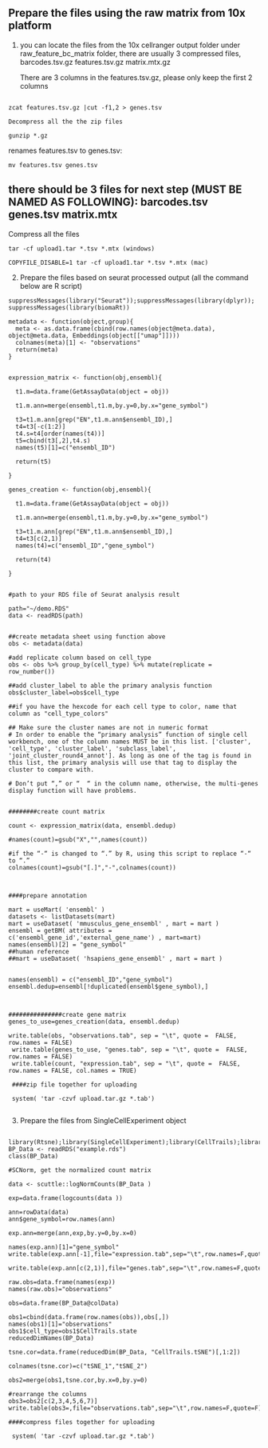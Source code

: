 

## Prepare the files using the raw matrix from 10x platform

1.	you can locate the files from the 10x cellranger output folder under raw_feature_bc_matrix folder, there are usually 3 compressed files, barcodes.tsv.gz  features.tsv.gz  matrix.mtx.gz

	There are 3 columns in the features.tsv.gz, please only keep the first 2 columns
```{bash}

zcat features.tsv.gz |cut -f1,2 > genes.tsv
```


	Decompress all the the zip files
```{bash}
gunzip *.gz
```

 renames features.tsv to genes.tsv:
```{bash}
mv features.tsv genes.tsv
```


## there should be 3 files for next step (MUST BE NAMED AS FOLLOWING): barcodes.tsv genes.tsv matrix.mtx

Compress all the files
```{bash}
tar -cf upload1.tar *.tsv *.mtx (windows)

COPYFILE_DISABLE=1 tar -cf upload1.tar *.tsv *.mtx (mac)

```


2.	Prepare the files based on seurat processed output (all the command below are R script)

```{r cars}
suppressMessages(library("Seurat"));suppressMessages(library(dplyr)); suppressMessages(library(biomaRt))

metadata <- function(object,group){
  meta <- as.data.frame(cbind(row.names(object@meta.data), object@meta.data, Embeddings(object[["umap"]])))
  colnames(meta)[1] <- "observations"
  return(meta)
}


expression_matrix <- function(obj,ensembl){
  
  t1.m=data.frame(GetAssayData(object = obj))
  
  t1.m.ann=merge(ensembl,t1.m,by.y=0,by.x="gene_symbol")
  
  t3=t1.m.ann[grep("EN",t1.m.ann$ensembl_ID),]
  t4=t3[-c(1:2)]
  t4.s=t4[order(names(t4))]
  t5=cbind(t3[,2],t4.s)
  names(t5)[1]=c("ensembl_ID")
  
  return(t5)
  
}

genes_creation <- function(obj,ensembl){
  
  t1.m=data.frame(GetAssayData(object = obj))
  
  t1.m.ann=merge(ensembl,t1.m,by.y=0,by.x="gene_symbol")
  
  t3=t1.m.ann[grep("EN",t1.m.ann$ensembl_ID),]
  t4=t3[c(2,1)]
  names(t4)=c("ensembl_ID","gene_symbol")
  
  return(t4)
  
}


#path to your RDS file of Seurat analysis result

path="~/demo.RDS"
data <- readRDS(path)


##create metadata sheet using function above
obs <- metadata(data)

#add replicate column based on cell_type
obs <- obs %>% group_by(cell_type) %>% mutate(replicate = row_number())

##add cluster_label to able the primary analysis function
obs$cluster_label=obs$cell_type

##if you have the hexcode for each cell type to color, name that column as "cell_type_colors"

## Make sure the cluster names are not in numeric format
# In order to enable the “primary analysis” function of single cell workbench, one of the column names MUST be in this list. ['cluster', 'cell_type', 'cluster_label', 'subclass_label', 'joint_cluster_round4_annot']. As long as one of the tag is found in this list, the primary analysis will use that tag to display the cluster to compare with.

# Don’t put “,” or “  “ in the column name, otherwise, the multi-genes display function will have problems. 


########create count matrix

count <- expression_matrix(data, ensembl.dedup)

#names(count)=gsub("X","",names(count))

#if the “-“ is changed to “.” by R, using this script to replace “-“ to “.”
colnames(count)=gsub("[.]","-",colnames(count))



####prepare annotation

mart = useMart( 'ensembl' )
datasets <- listDatasets(mart)
mart = useDataset( 'mmusculus_gene_ensembl' , mart = mart )
ensembl = getBM( attributes = c('ensembl_gene_id','external_gene_name') , mart=mart)
names(ensembl)[2] = "gene_symbol"
##human reference
##mart = useDataset( 'hsapiens_gene_ensembl' , mart = mart )


names(ensembl) = c("ensembl_ID","gene_symbol")
ensembl.dedup=ensembl[!duplicated(ensembl$gene_symbol),]



###############create gene matrix
genes_to_use=genes_creation(data, ensembl.dedup)

write.table(obs, "observations.tab", sep = "\t", quote =  FALSE, row.names = FALSE)
 write.table(genes_to_use, "genes.tab", sep = "\t", quote =  FALSE, row.names = FALSE)
 write.table(count, "expression.tab", sep = "\t", quote =  FALSE, row.names = FALSE, col.names = TRUE)
 
 ####zip file together for uploading
 
 system( 'tar -czvf upload.tar.gz *.tab')
 
```
3.	Prepare the files from SingleCellExperiment object 



```{r}

library(Rtsne);library(SingleCellExperiment);library(CellTrails);library(scuttle)
BP_Data <- readRDS("example.rds")
class(BP_Data)

#SCNorm, get the normalized count matrix

data <- scuttle::logNormCounts(BP_Data )

exp=data.frame(logcounts(data ))

ann=rowData(data)
ann$gene_symbol=row.names(ann)

exp.ann=merge(ann,exp,by.y=0,by.x=0)

names(exp.ann)[1]="gene_symbol"
write.table(exp.ann[-1],file="expression.tab",sep="\t",row.names=F,quote=F)

write.table(exp.ann[c(2,1)],file="genes.tab",sep="\t",row.names=F,quote=F)

raw.obs=data.frame(names(exp))
names(raw.obs)="observations"

obs=data.frame(BP_Data@colData)

obs1=cbind(data.frame(row.names(obs)),obs[,])
names(obs1)[1]="observations"
obs1$cell_type=obs1$CellTrails.state
reducedDimNames(BP_Data)

tsne.cor=data.frame(reducedDim(BP_Data, "CellTrails.tSNE")[,1:2])

colnames(tsne.cor)=c("tSNE_1","tSNE_2")

obs2=merge(obs1,tsne.cor,by.x=0,by.y=0)

#rearrange the columns
obs3=obs2[c(2,3,4,5,6,7)]
write.table(obs3=,file="observations.tab",sep="\t",row.names=F,quote=F)

####compress files together for uploading
 
 system( 'tar -czvf upload.tar.gz *.tab')


```


